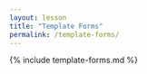 ```yaml
---
layout: lesson
title: "Template Forms"
permalink: /template-forms/
---
```


{% include template-forms.md %}
